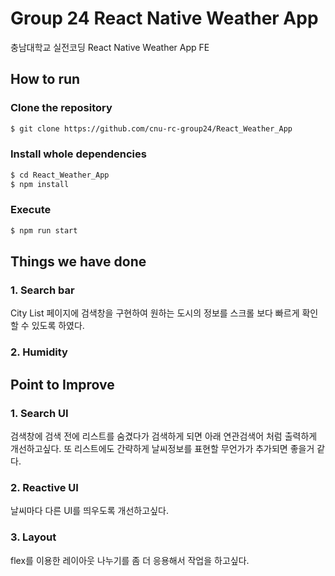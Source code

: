 # Group 24 React Native Weather App

충남대학교 실전코딩 React Native Weather App FE  

## How to run

### Clone the repository

```bash
$ git clone https://github.com/cnu-rc-group24/React_Weather_App
```

### Install whole dependencies

```bash
$ cd React_Weather_App
$ npm install
```

### Execute

```bash
$ npm run start
```

## Things we have done

### 1. Search bar

City List 페이지에 검색창을 구현하여 원하는 도시의 정보를 스크롤 보다 빠르게 확인할 수 있도록 하였다.

### 2. Humidity



## Point to Improve

### 1. Search UI

검색창에 검색 전에 리스트를 숨겼다가 검색하게 되면 아래 연관검색어 처럼 출력하게 개선하고싶다. 
또 리스트에도 간략하게 날씨정보를 표현할 무언가가 추가되면 좋을거 같다. 

### 2. Reactive UI

날씨마다 다른 UI를 띄우도록 개선하고싶다. 

### 3. Layout

flex를 이용한 레이아웃 나누기를 좀 더 응용해서 작업을 하고싶다. 
